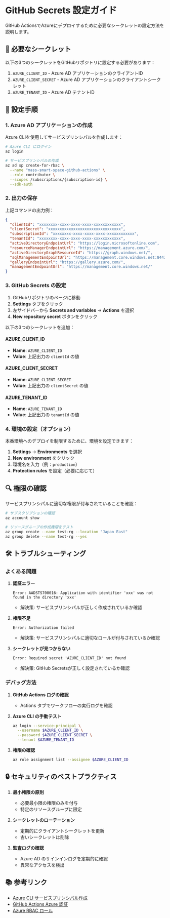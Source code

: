 # GitHub Secrets 設定ガイド

GitHub ActionsでAzureにデプロイするために必要なシークレットの設定方法を説明します。

## 🔐 必要なシークレット

以下の3つのシークレットをGitHubリポジトリに設定する必要があります：

1. `AZURE_CLIENT_ID` - Azure AD アプリケーションのクライアントID
2. `AZURE_CLIENT_SECRET` - Azure AD アプリケーションのクライアントシークレット
3. `AZURE_TENANT_ID` - Azure AD テナントID

## 🚀 設定手順

### 1. Azure AD アプリケーションの作成

Azure CLIを使用してサービスプリンシパルを作成します：

```bash
# Azure CLI にログイン
az login

# サービスプリンシパルの作成
az ad sp create-for-rbac \
  --name "mass-smart-space-github-actions" \
  --role contributor \
  --scopes /subscriptions/{subscription-id} \
  --sdk-auth
```

### 2. 出力の保存

上記コマンドの出力例：

```json
{
  "clientId": "xxxxxxxx-xxxx-xxxx-xxxx-xxxxxxxxxxxx",
  "clientSecret": "xxxxxxxxxxxxxxxxxxxxxxxxxxxxxxxx",
  "subscriptionId": "xxxxxxxx-xxxx-xxxx-xxxx-xxxxxxxxxxxx",
  "tenantId": "xxxxxxxx-xxxx-xxxx-xxxx-xxxxxxxxxxxx",
  "activeDirectoryEndpointUrl": "https://login.microsoftonline.com",
  "resourceManagerEndpointUrl": "https://management.azure.com/",
  "activeDirectoryGraphResourceId": "https://graph.windows.net/",
  "sqlManagementEndpointUrl": "https://management.core.windows.net:8443/",
  "galleryEndpointUrl": "https://gallery.azure.com/",
  "managementEndpointUrl": "https://management.core.windows.net/"
}
```

### 3. GitHub Secrets の設定

1. GitHubリポジトリのページに移動
2. **Settings** タブをクリック
3. 左サイドバーから **Secrets and variables** → **Actions** を選択
4. **New repository secret** ボタンをクリック

以下の3つのシークレットを追加：

#### AZURE_CLIENT_ID
- **Name**: `AZURE_CLIENT_ID`
- **Value**: 上記出力の `clientId` の値

#### AZURE_CLIENT_SECRET
- **Name**: `AZURE_CLIENT_SECRET`
- **Value**: 上記出力の `clientSecret` の値

#### AZURE_TENANT_ID
- **Name**: `AZURE_TENANT_ID`
- **Value**: 上記出力の `tenantId` の値

### 4. 環境の設定（オプション）

本番環境へのデプロイを制限するために、環境を設定できます：

1. **Settings** → **Environments** を選択
2. **New environment** をクリック
3. 環境名を入力（例：`production`）
4. **Protection rules** を設定（必要に応じて）

## 🔍 権限の確認

サービスプリンシパルに適切な権限が付与されていることを確認：

```bash
# サブスクリプションの確認
az account show

# リソースグループの作成権限をテスト
az group create --name test-rg --location "Japan East"
az group delete --name test-rg --yes
```

## 🛠️ トラブルシューティング

### よくある問題

1. **認証エラー**
   ```
   Error: AADSTS700016: Application with identifier 'xxx' was not found in the directory 'xxx'
   ```
   - 解決策: サービスプリンシパルが正しく作成されているか確認

2. **権限不足**
   ```
   Error: Authorization failed
   ```
   - 解決策: サービスプリンシパルに適切なロールが付与されているか確認

3. **シークレットが見つからない**
   ```
   Error: Required secret 'AZURE_CLIENT_ID' not found
   ```
   - 解決策: GitHub Secretsが正しく設定されているか確認

### デバッグ方法

1. **GitHub Actions ログの確認**
   - Actions タブでワークフローの実行ログを確認

2. **Azure CLI の手動テスト**
   ```bash
   az login --service-principal \
     --username $AZURE_CLIENT_ID \
     --password $AZURE_CLIENT_SECRET \
     --tenant $AZURE_TENANT_ID
   ```

3. **権限の確認**
   ```bash
   az role assignment list --assignee $AZURE_CLIENT_ID
   ```

## 🔒 セキュリティのベストプラクティス

1. **最小権限の原則**
   - 必要最小限の権限のみを付与
   - 特定のリソースグループに限定

2. **シークレットのローテーション**
   - 定期的にクライアントシークレットを更新
   - 古いシークレットは削除

3. **監査ログの確認**
   - Azure AD のサインインログを定期的に確認
   - 異常なアクセスを検出

## 📚 参考リンク

- [Azure CLI サービスプリンシパル作成](https://docs.microsoft.com/cli/azure/create-an-azure-service-principal-azure-cli)
- [GitHub Actions Azure 認証](https://docs.github.com/en/actions/deployment/security-hardening-your-deployments/configuring-openid-connect-in-azure)
- [Azure RBAC ロール](https://docs.microsoft.com/azure/role-based-access-control/built-in-roles)
